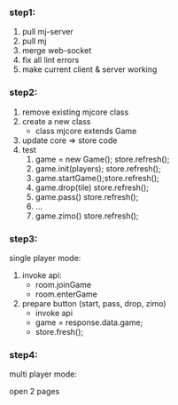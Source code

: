 ### step1:
1. pull mj-server
2. pull mj
3. merge web-socket
4. fix all lint errors
5. make current client & server working

### step2:
1. remove existing mjcore class
2. create a new class
     - class mjcore extends Game
3. update core => store code
4. test
   1. game = new Game(); store.refresh();
   2. game.init(players); store.refresh();
   3. game.startGame();store.refresh();
   4. game.drop(tile) store.refresh();
   5. game.pass() store.refresh();
   6. ...
   7. game.zimo() store.refresh();

### step3:
single player mode:
1. invoke api:
    - room.joinGame
    - room.enterGame
2. prepare button (start, pass, drop, zimo)
    - invoke api
    - game = response.data.game;
    - store.fresh();

### step4:
multi player mode:

open 2 pages

